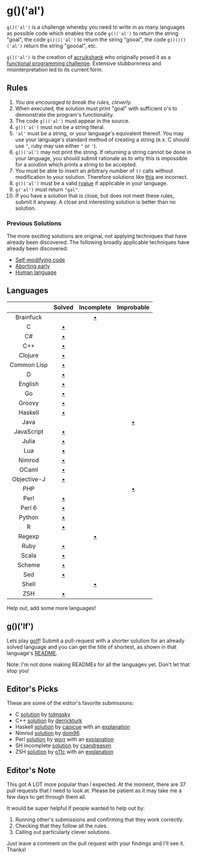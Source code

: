 # g()('al')

`g()('al')` is a challenge whereby you need to write in as many languages as
possible code which enables the code `g()('al')` to return the string "goal",
the code `g()()('al')` to return the string "gooal", the code `g()()()('al')`
return the string "goooal", etc.

`g()('al')` is the creation of [acruikshank] who originally posed it as a
[functional programming challenge][carbonfive-challenge]. Extensive stubbornness
and misinterpretation led to its current form.

## Rules
1.   *You are encouraged to break the rules, cleverly.*
2.   When executed, the solution must print "goal" with sufficient o's to
     demonstrate the program's functionality.
11.  The code `g()('al')` must appear in the source.
  1.   `g()('al')` must not be a string literal.
  2.   `'al'` must be a string, or your language's equivalent thereof. You may
       use your language's standard method of creating a string (e.x. C should
       use `"`, ruby may use either `"` or `'`).
7.   `g()('al')` may not print the string. If returning a string cannot be done
     in your language, you should submit rationale as to why this is impossible
     for a solution which prints a string to be accepted.
642. You must be able to insert an arbitrary number of `()` calls without
     modification to your solution. Therefore solutions like
     [this][c-limited-calls] are incorrect.
9.  `g()('al')` must be a valid [rvalue] if applicable in your language.
14. `g('al')` must return `"gal"`.
12.  If you have a solution that is close, but does not meet these rules,
     submit it anyway. A close and interesting solution is better than no
     solution.

### Previous Solutions
The more exciting solutions are original, not applying techniques that have
already been discovered. The following broadly applicable techniques have
already been discovered:

 * [Self-modifying code][c-self-modify]
 * [Aborting early][sh-abort-early]
 * [Human language][eng-soln]

## Languages

|               | Solved                 | Incomplete            | Improbable              |
|:-------------:|:----------------------:|:---------------------:|:-----------------------:|
| Brainfuck     |                        | [&bull;][bf-soln]     |                         |
| C             | [&bull;][c-soln]       |                       |                         |
| C#            | [&bull;][cs-soln]      |                       |                         |
| C++           | [&bull;][c++-soln]     |                       |                         |
| Clojure       | [&bull;][clojure-soln] |                       |                         |
| Common Lisp   | [&bull;][clisp-soln]   |                       |                         |
| D             | [&bull;][d-soln]       |                       |                         |
| English       | [&bull;][eng-soln]     |                       |                         |
| Go            | [&bull;][go-soln]      |                       |                         |
| Groovy        | [&bull;][groovy-soln]  |                       |                         |
| Haskell       | [&bull;][hs-soln]      |                       |                         |
| Java          |                        |                       | [&bull;][java-non-soln] |
| JavaScript    | [&bull;][js-soln]      |                       |                         |
| Julia         | [&bull;][jl-soln]      |                       |                         |
| Lua           | [&bull;][lua-soln]     |                       |                         |
| Nimrod        | [&bull;][nim-soln]     |                       |                         |
| OCaml         | [&bull;][ocaml-soln]   |                       |                         |
| Objective-J   | [&bull;][obj-j-soln]   |                       |                         |
| PHP           |                        |                       | [&bull;][php-non-soln]  |
| Perl          | [&bull;][perl-soln]    |                       |                         |
| Perl 6        | [&bull;][perl6-soln]   |                       |                         |
| Python        | [&bull;][py-soln]      |                       |                         |
| R             | [&bull;][r-soln]       |                       |                         |
| Regexp        |                        | [&bull;][regexp-soln] |                         |
| Ruby          | [&bull;][rb-soln]      |                       |                         |
| Scala         | [&bull;][scala-soln]   |                       |                         |
| Scheme        | [&bull;][scm-soln]     |                       |                         |
| Sed           | [&bull;][sed-soln]     |                       |                         |
| Shell         |                        | [&bull;][sh-soln]     |                         |
| ZSH           | [&bull;][zsh-soln]     |                       |                         |

Help out, add some more languages!

## g()('lf')
Lets play [golf]! Submit a pull-request with a shorter solution for an already
solved language and you can get the title of shortest, as shown in that
language's [README][c-sharp-readme].

Note: I'm not done making READMEs for all the languages yet. Don't let that stop
you!

## Editor's Picks
These are some of the editor's favorite submissions:

 * C [solution][c-ed-pick] by [tolmasky]
 * C++ [solution][c++-ed-pick] by [derrickturk]
 * Haskell [solution][hs-ed-pick] by [capicue] with an [explanation][hs-explain]
 * Nimrod [solution][nim-ed-pick] by [dom96]
 * Perl [solution][perl-ed-pick] by [worr] with an [explanation][perl-explain]
 * SH incomplete [solution][sh-ed-pick] by [csandreasen]
 * ZSH [solution][zsh-ed-pick] by [o11c] with an [explanation][zsh-explain]

## Editor's Note
This got A LOT more popular than I expected. At the moment, there are 37 pull
requests that I need to look at. Please be patient as it may take me a few days
to get through them all.

It would be super helpful if people wanted to help out by:

1. Running other's submissions and confirming that they work correctly.
3. Checking that they follow all the rules.
4. Calling out particularly clever solutions.

Just leave a comment on the pull request with your findings and I'll see it.
Thanks!

[//]: # (Solution URLs)
[bf-soln]:      https://github.com/eatnumber1/goal/tree/master/solutions/incomplete/brainfuck
[c++-soln]:     https://github.com/eatnumber1/goal/tree/master/solutions/complete/c++
[c-soln]:       https://github.com/eatnumber1/goal/tree/master/solutions/complete/c
[clisp-soln]:   https://github.com/eatnumber1/goal/tree/master/solutions/complete/common-lisp
[clojure-soln]: https://github.com/eatnumber1/goal/tree/master/solutions/complete/clojure
[cs-soln]:      https://github.com/eatnumber1/goal/tree/master/solutions/complete/c-sharp
[d-soln]:       https://github.com/eatnumber1/goal/tree/master/solutions/complete/d
[eng-soln]:     https://github.com/eatnumber1/goal/tree/master/solutions/complete/english-spoken
[go-soln]:      https://github.com/eatnumber1/goal/tree/master/solutions/complete/go
[groovy-soln]:  https://github.com/eatnumber1/goal/tree/master/solutions/complete/groovy
[hs-soln]:      https://github.com/eatnumber1/goal/tree/master/solutions/complete/haskell
[jl-soln]:      https://github.com/eatnumber1/goal/tree/master/solutions/complete/julia
[js-soln]:      https://github.com/eatnumber1/goal/tree/master/solutions/complete/javascript
[lua-soln]:     https://github.com/eatnumber1/goal/tree/master/solutions/complete/lua
[nim-soln]:     https://github.com/eatnumber1/goal/tree/master/solutions/complete/nimrod
[obj-j-soln]:   https://github.com/eatnumber1/goal/tree/master/solutions/complete/objective-j
[ocaml-soln]:   https://github.com/eatnumber1/goal/tree/master/solutions/complete/ocaml
[perl-soln]:    https://github.com/eatnumber1/goal/tree/master/solutions/complete/perl
[perl6-soln]:   https://github.com/eatnumber1/goal/tree/master/solutions/complete/perl6
[py-soln]:      https://github.com/eatnumber1/goal/tree/master/solutions/complete/python
[r-soln]:       https://github.com/eatnumber1/goal/tree/master/solutions/complete/r
[regexp-soln]:  https://github.com/eatnumber1/goal/tree/master/solutions/incomplete/regexp
[rb-soln]:      https://github.com/eatnumber1/goal/tree/master/solutions/complete/ruby
[scala-soln]:   https://github.com/eatnumber1/goal/tree/master/solutions/complete/scala
[scm-soln]:     https://github.com/eatnumber1/goal/tree/master/solutions/complete/scheme
[sed-soln]:     https://github.com/eatnumber1/goal/tree/master/solutions/complete/sed
[sh-soln]:      https://github.com/eatnumber1/goal/tree/master/solutions/incomplete/shell
[zsh-soln]:     https://github.com/eatnumber1/goal/tree/master/solutions/complete/zsh

[//]: # (Bad solution URLs)
[c-limited-calls]: https://github.com/eatnumber1/goal/tree/master/solutions/incomplete/c/crawford
[c-self-modify]:   https://github.com/eatnumber1/goal/tree/master/solutions/incomplete/c/tolmasky
[sh-abort-early]:  https://github.com/eatnumber1/goal/tree/master/solutions/incomplete/shell/csandreasen/goal.sh

[//]: # (Non-solution URLs)
[java-non-soln]: https://github.com/eatnumber1/goal/tree/master/non-solutions/java
[php-non-soln]:  https://github.com/eatnumber1/goal/tree/master/non-solutions/php

[//]: # (Editor's pick URLs)
[c++-ed-pick]:  https://github.com/eatnumber1/goal/blob/master/solutions/complete/c%2B%2B/derrickturk/goal.cpp
[c-ed-pick]:    https://github.com/eatnumber1/goal/blob/master/solutions/complete/c/tolmasky/goal.c
[hs-ed-pick]:   https://github.com/eatnumber1/goal/blob/master/solutions/complete/haskell/capicue/goal.hs
[nim-ed-pick]:  https://github.com/eatnumber1/goal/blob/master/solutions/complete/nimrod/dom96/goal.nim
[perl-ed-pick]: https://github.com/eatnumber1/goal/blob/master/solutions/complete/perl/worr/goal.pl
[sh-ed-pick]:   https://github.com/eatnumber1/goal/blob/master/solutions/incomplete/shell/csandreasen/goal.sh
[zsh-ed-pick]:  https://github.com/eatnumber1/goal/blob/master/solutions/complete/zsh/o11c/goal.zsh

[//]: # (Solution explanation URLs)
[hs-explain]:   https://github.com/eatnumber1/goal/issues/99
[zsh-explain]:  https://github.com/eatnumber1/goal/pull/69#issuecomment-50285290
[perl-explain]: https://github.com/eatnumber1/goal/blob/master/solutions/complete/perl/worr/README.md

[//]: # (User URLs)
[acruikshank]: https://github.com/acruikshank
[capicue]:     https://github.com/capicue
[csandreasen]: https://github.com/csandreasen
[derrickturk]: https://github.com/derrickturk
[dom96]:       https://github.com/dom96
[o11c]:        https://github.com/o11c
[tolmasky]:    https://github.com/tolmasky
[worr]:        https://github.com/worr

[//]: # (Other URLs)
[carbonfive-challenge]: https://github.com/carbonfive/functional-programming-weekly-challenge/tree/master/Week002
[golf]:                 http://en.wikipedia.org/wiki/Code_golf
[rvalue]:               http://en.wikipedia.org/wiki/Value_(computer_science)#lrvalue
[c-sharp-readme]:       https://github.com/eatnumber1/goal/blob/master/solutions/complete/c-sharp/README.md

[//]: # ( vim: set et ts=4 sw=4 sts=4 tw=80: )
